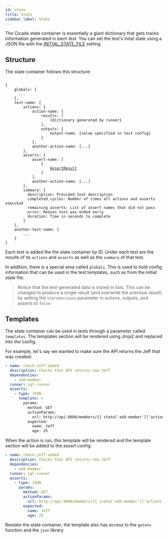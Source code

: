 ```yaml
---
id: state
title: State
sidebar_label: State
---
```


The Cicada state container is essentially a giant dictionary that gets tracks
information generated in each test. You can set the test's inital state using a
JSON file with the [INITIAL_STATE_FILE](config.md#initial_state_file) setting.

## Structure

The state container follows this structure:

<pre><code>
{
    globals: {
      ...
    },
    test-name: {
        actions: {
            action-name: {
                results: [
                    {dictionary generated by runner}
                ],
                outputs: {
                    output-name: {value specified in test config}
                }
            },
            another-action-name: {...}
        },
        asserts: {
            assert-name: [
                {
                    <a href="actionsasserts#assert-result">AssertResult</a>
                }
            ],
            another-action-name: [...]
        },
        summary: {
          description: Provided test description
          completed_cycles: Number of times all actions and asserts executed
          remaining_asserts: List of assert names that did not pass
          error: Reason test was ended early
          duration: Time in seconds to complete
        }
    },
    another-test-name: {
        ...
    }
}
</code></pre>

Each test is added the the state container by ID. Under each test are the
results of its `actions` and `asserts` as well as the `summary` of that test.

In addition, there is a special area called `globals`. This is used to hold
config information that can be used in the test templates, such as from the
initial state file.

> Notice that the test-generated data is stored in lists. This can be changed
> to produce a single result (and overwrite the previous result) by setting
> the `storeVersions` parameter in actions, outputs, and asserts to `false`

## Templates

The state container can be used in tests through a parameter called `templates`.
The templates section will be rendered using Jinja2 and replaced into the config.

For example, let's say we wanted to make sure the API returns the Jeff that was created:

```yaml
- name: check-jeff-added
  description: Checks that API returns new Jeff
  dependencies:
    - add-member
  runner: sql-runner
  asserts:
    - type: JSON
      template: >
        params:
          method: GET
          actionParams:
            url: http://api:8080/members/{{ state['add-member']['actions']['POST0']['results'][0]['body']['id'] }}
          expected:
            name: Jeff
            age: 25
```

When the action is run, this template will be rendered and the template section
will be added to the assert config:

```yaml
- name: check-jeff-added
  description: Checks that API returns new Jeff
  dependencies:
    - add-member
  runner: sql-runner
  asserts:
    - type: JSON
      params:
        method: GET
        actionParams:
          url: http://api:8080/members/{{ state['add-member']['actions']['POST0']['results'][0]['body']['id'] }}
        expected:
          name: Jeff
          age: 25
```

Besides the state container, the template also has access to the `getenv`
function and the `json` library
